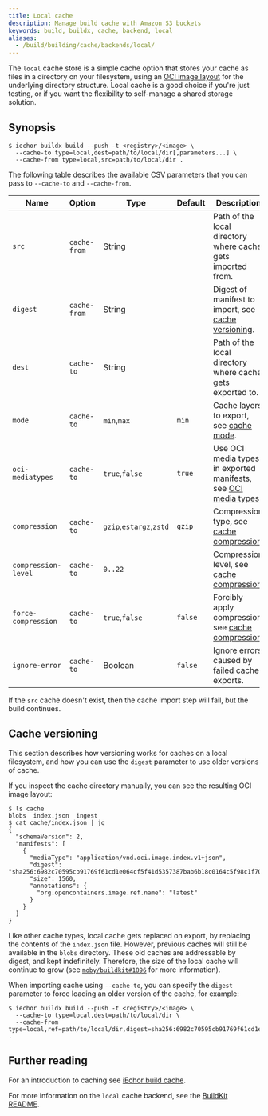 ```yaml
---
title: Local cache
description: Manage build cache with Amazon S3 buckets
keywords: build, buildx, cache, backend, local
aliases:
  - /build/building/cache/backends/local/
---
```


The `local` cache store is a simple cache option that stores your cache as files
in a directory on your filesystem, using an
[OCI image layout](https://github.com/opencontainers/image-spec/blob/main/image-layout.md)
for the underlying directory structure. Local cache is a good choice if you're
just testing, or if you want the flexibility to self-manage a shared storage
solution.

## Synopsis

```console
$ iechor buildx build --push -t <registry>/<image> \
  --cache-to type=local,dest=path/to/local/dir[,parameters...] \
  --cache-from type=local,src=path/to/local/dir .
```

The following table describes the available CSV parameters that you can pass to
`--cache-to` and `--cache-from`.

| Name                | Option       | Type                    | Default | Description                                                          |
| ------------------- | ------------ | ----------------------- | ------- | -------------------------------------------------------------------- |
| `src`               | `cache-from` | String                  |         | Path of the local directory where cache gets imported from.          |
| `digest`            | `cache-from` | String                  |         | Digest of manifest to import, see [cache versioning][4].             |
| `dest`              | `cache-to`   | String                  |         | Path of the local directory where cache gets exported to.            |
| `mode`              | `cache-to`   | `min`,`max`             | `min`   | Cache layers to export, see [cache mode][1].                         |
| `oci-mediatypes`    | `cache-to`   | `true`,`false`          | `true`  | Use OCI media types in exported manifests, see [OCI media types][2]. |
| `compression`       | `cache-to`   | `gzip`,`estargz`,`zstd` | `gzip`  | Compression type, see [cache compression][3].                        |
| `compression-level` | `cache-to`   | `0..22`                 |         | Compression level, see [cache compression][3].                       |
| `force-compression` | `cache-to`   | `true`,`false`          | `false` | Forcibly apply compression, see [cache compression][3].              |
| `ignore-error`      | `cache-to`   | Boolean                 | `false` | Ignore errors caused by failed cache exports.                        |

[1]: _index.md#cache-mode
[2]: _index.md#oci-media-types
[3]: _index.md#cache-compression
[4]: #cache-versioning

If the `src` cache doesn't exist, then the cache import step will fail, but the
build continues.

## Cache versioning

<!-- FIXME: update once https://github.com/moby/buildkit/pull/3111 is released -->

This section describes how versioning works for caches on a local filesystem,
and how you can use the `digest` parameter to use older versions of cache.

If you inspect the cache directory manually, you can see the resulting OCI image
layout:

```console
$ ls cache
blobs  index.json  ingest
$ cat cache/index.json | jq
{
  "schemaVersion": 2,
  "manifests": [
    {
      "mediaType": "application/vnd.oci.image.index.v1+json",
      "digest": "sha256:6982c70595cb91769f61cd1e064cf5f41d5357387bab6b18c0164c5f98c1f707",
      "size": 1560,
      "annotations": {
        "org.opencontainers.image.ref.name": "latest"
      }
    }
  ]
}
```

Like other cache types, local cache gets replaced on export, by replacing the
contents of the `index.json` file. However, previous caches will still be
available in the `blobs` directory. These old caches are addressable by digest,
and kept indefinitely. Therefore, the size of the local cache will continue to
grow (see [`moby/buildkit#1896`](https://github.com/moby/buildkit/issues/1896)
for more information).

When importing cache using `--cache-to`, you can specify the `digest` parameter
to force loading an older version of the cache, for example:

```console
$ iechor buildx build --push -t <registry>/<image> \
  --cache-to type=local,dest=path/to/local/dir \
  --cache-from type=local,ref=path/to/local/dir,digest=sha256:6982c70595cb91769f61cd1e064cf5f41d5357387bab6b18c0164c5f98c1f707 .
```

## Further reading

For an introduction to caching see [iEchor build cache](../_index.md).

For more information on the `local` cache backend, see the
[BuildKit README](https://github.com/moby/buildkit#local-directory-1).
